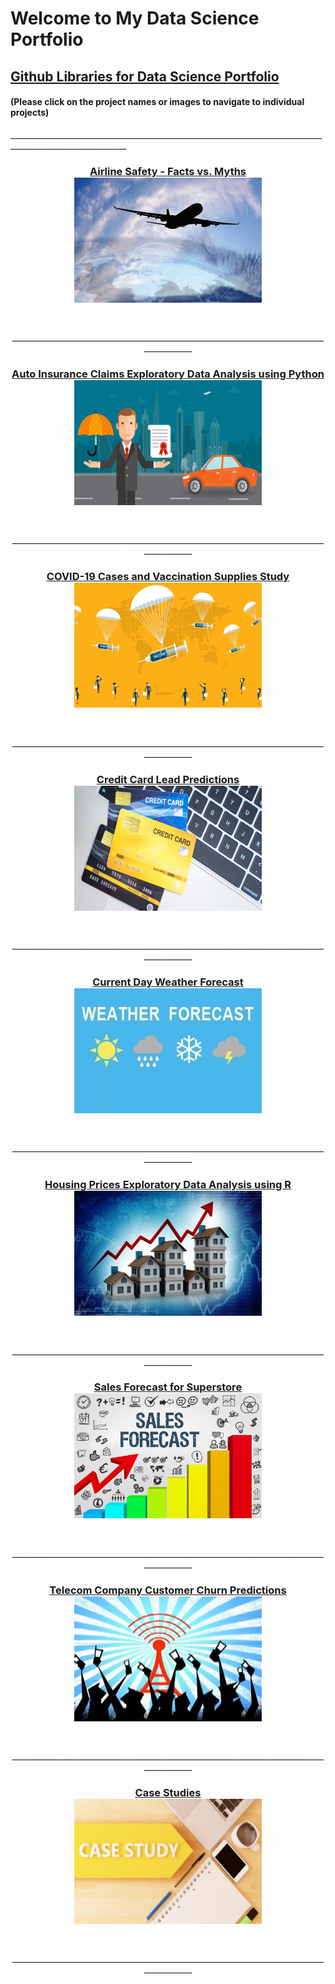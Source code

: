 # Welcome to My Data Science Portfolio


## [Github Libraries for Data Science Portfolio](https://github.com/pchougule-ms/pchougule-ms/tree/main/Data%20Science%20Portfolio)
#### (Please click on the project names or images to navigate to individual projects)


<p align="justify">___________________________________________________________________________________________________________</p>

<h3 align="center">
<a href="https://github.com/pchougule-ms/pchougule-ms/tree/main/Data%20Science%20Portfolio/Airline%20Safety">
<u>Airline Safety - Facts vs. Myths</u> <br/>
<img align="center" src="images/AirSafety_flightsafety.org_resource_aviation-safety-network.jpg" width="300" height="200"/>
</a></h3>
<br/>

<p align="center">__________________________________________________________________________________________</p>


<h3 align="center">
<a href="https://github.com/pchougule-ms/pchougule-ms/tree/main/Data%20Science%20Portfolio/Auto%20Insurance%20Claims%20EDA%20using%20Python"> 
<u>Auto Insurance Claims Exploratory Data Analysis using Python</u> <br/>
<img align="center" src="images/car-insurance_httpsblog.servicemarket.comwp-contentuploads201610everything-you-need-to-know-about-car-insurance-2.jpg" width="300" height="200"/> 
</a></h3>
<br/>

<p align="center">__________________________________________________________________________________________</p>


<h3 align="center">
<a href="https://github.com/pchougule-ms/pchougule-ms/tree/main/Data%20Science%20Portfolio/COVID-19%20Cases%20and%20Vaccination%20supplies%20study"> 
<u>COVID-19 Cases and Vaccination Supplies Study</u> <br/>
<img align="center" src="images/covid_vaccine_study_https_www.yalemedicine.org_news_covid-19-vaccine-comparison.jpg" width="300" height="200"/>
</a></h3>
<br/>

<p align="center">__________________________________________________________________________________________</p>


<h3 align="center">
<a href="https://github.com/pchougule-ms/pchougule-ms/tree/main/Data%20Science%20Portfolio/Credit%20Card%20Lead%20Predictions">
<u>Credit Card Lead Predictions</u> <br/>
<img align="center" src="images/Credit_Card_financialwellness_utah_edublogposts2020Junenewsletter_php.jpg"  width="300" height="200"/>
</a></h3>
<br/>

<p align="center">__________________________________________________________________________________________</p>


<h3 align="center">
<a href="https://github.com/pchougule-ms/pchougule-ms/tree/main/Data%20Science%20Portfolio/Current%20Day%20Weather%20Forecast">
<u>Current Day Weather Forecast</u> <br/>
<img align="center" src="images/weather_image_https_newsonair.gov.in_News_title_Weather-conditions-of-various-places-across-country&id_390362.jpg" width="300" height="200"/>
</a></h3>
<br/>

<p align="center">__________________________________________________________________________________________</p>


<h3 align="center">
<a href="https://github.com/pchougule-ms/pchougule-ms/tree/main/Data%20Science%20Portfolio/Housing%20Prices%20EDA%20using%20R">
<u>Housing Prices Exploratory Data Analysis using R</u> <br/>
<img align="center" src="images/housing_https_miro.medium.com_max_1400_1_Zr0rsnWzE0A_fqCHfDndMA.jpg" width="300" height="200"/> 
</a></h3>
<br/>

<p align="center">__________________________________________________________________________________________</p>



<h3 align="center">
<a href="https://github.com/pchougule-ms/pchougule-ms/tree/main/Data%20Science%20Portfolio/Sales%20Forecast%20for%20Superstore">
<u>Sales Forecast for Superstore</u> <br/>
<img align="center" src="images/Sales-Forecast_https_sopsa.org_articles_the-complete-guide-to-building-a-sales-forecast.jpg" width="300" height="200"/>
</a></h3>
<br/>

<p align="center">__________________________________________________________________________________________</p>



<h3 align="center">
<a href="https://github.com/pchougule-ms/pchougule-ms/tree/main/Data%20Science%20Portfolio/Telecom%20Company%20Customer%20Churn%20Predictions"> <u>Telecom Company Customer Churn Predictions</u> <br/>
<img align="center" src="images/Telco_customer_churn_https_www.tibco.com_blog_wp-content_uploads_2013_01_17450178.cms_.jpg" width="300" height="200"/>
</a></h3>
<br/>

<p align="center">__________________________________________________________________________________________</p>



<h3 align="center">
<a href="https://github.com/pchougule-ms/pchougule-ms/tree/main/Data%20Science%20Portfolio/Case%20Studies%20-%20Individual">
<u>Case Studies</u> <br/>
<img align="center" src="images/Case_studies_https_technologyadvice.com_blog_marketing_write-case-studies.jpg" width="300" height="200"/> 
</a></h3>
<br/>

<p align="center">__________________________________________________________________________________________</p>


